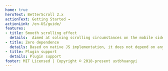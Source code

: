 ```yaml
---
home: true
heroText: BetterScroll 2.x
actionText: Getting Started →
actionLink: /en-US/guide/
features:
- title: Smooth scrolling effect
  details:  Aimed at solving scrolling circumstances on the mobile side (PC supported already).
- title: Zero dependence
  details: Based on native JS implementation, it does not depend on any framework. Perfect for Vue, React and other MVVM frameworks.
- title: Plugin support
  details: Plugin support
footer: MIT Licensed | Copyright © 2018-present ustbhuangyi
---
```

